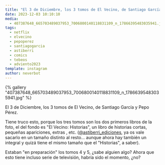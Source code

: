 ```yaml
---
title: "El 3 de Diciembre, los 3 tomos de El Vecino, de Santiago García y Pepo Pérez"
date: 2023-12-03 10:10:10
media: 
  - 407387648_665703489037953_7006800140118831109_n_17866395483035941.jpg
tags: 
  - netflix
  - elvecino
  - pepoperez
  - santiagogarcia
  - astiberri
  - comics
  - tebeos
  - adviento2023
template: instagram
author: neverbot
---
```


{% gallery "407387648_665703489037953_7006800140118831109_n_17866395483035941.jpg" %}

El 3 de Diciembre, los 3 tomos de El Vecino, de Santiago García y Pepo Pérez.

Tiene truco esto, porque los tres tomos son los dos primeros libros de la foto, el del fondo es "El Vecino: Historias", un libro de historias cortas, pequeñas apariciones, extras , etc. ([@astiberri_ediciones](https://instagram.com/astiberri_ediciones), ya os vale sacarlo en un tamaño distinto al resto... aunque ahora hay también un integral y quizá tiene el mismo tamaño que el "Historias", a saber).

Estaban "en preparación" los tomos 4 y 5, ¿sabe alguien algo? Ahora que esto tiene incluso serie de televisión, habría sido el momento, ¿no?

